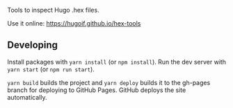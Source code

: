 Tools to inspect Hugo .hex files.

Use it online: https://hugoif.github.io/hex-tools

## Developing

Install packages with `yarn install` (or `npm install`). Run the dev server with `yarn start` (or `npm run start`).

`yarn build` builds the project and `yarn deploy` builds it to the gh-pages branch for deploying to GitHub Pages. GitHub deploys the site automatically.
